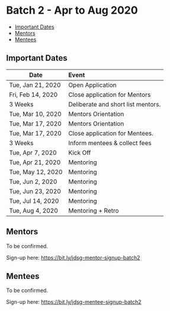# Batch 2 - Apr to Aug 2020

- [Important Dates](#important-dates)
- [Mentors](#mentors)
- [Mentees](#mentees)

## Important Dates

| Date | Event |
| ---- | :---- |
| Tue, Jan 21, 2020	| Open Application |
| Fri, Feb 14, 2020	| Close application for Mentors |
| 3 Weeks | Deliberate and short list mentors. |
| Tue, Mar 10, 2020	| Mentors Orientation |
| Tue, Mar 17, 2020	| Mentors Orientation |
| Tue, Mar 17, 2020	| Close application for Mentees. |
| 3 Weeks	| Inform mentees & collect fees |
| Tue, Apr 7, 2020	| Kick Off |
| Tue, Apr 21, 2020	| Mentoring |
| Tue, May 12, 2020	| Mentoring |
| Tue, Jun 2, 2020	| Mentoring |
| Tue, Jun 23, 2020	| Mentoring |
| Tue, Jul 14, 2020	| Mentoring |
| Tue, Aug 4, 2020	| Mentoring + Retro |

## Mentors

To be confirmed.

Sign-up here: <https://bit.ly/jdsg-mentor-signup-batch2>

## Mentees

To be confirmed.

Sign-up here: <https://bit.ly/jdsg-mentee-signup-batch2>